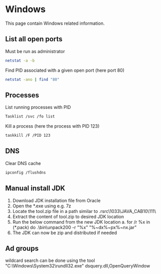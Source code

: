 # Windows
This page contain Windows related information.

## List all open ports
Must be run as administrator
```bash
netstat -a -b
```

Find PID associated with a given open port (here port 80)
```bash
netstat -ano | find "80"
```

## Processes
List running processes with PID
```bash
Tasklist /svc /fo list
```

Kill a process (here the process with PID 123)
```bash
taskkill /F /PID 123
```

## DNS
Clear DNS cache
```bash
ipconfig /flushdns
```

## Manual install JDK
1. Download JDK installation file from Oracle
2. Open the *.exe using e.g. 7z
3. Locate the tool.zip file in a path similar to \.rsrc\1033\JAVA_CAB10\111\
4. Extract the content of tool.zip to desired JDK location
5. Run the below command from the new JDK location 
    a. for /r %x in (*.pack) do .\bin\unpack200 -r "%x" "%~dx%~px%~nx.jar"
6. The JDK can now be zip and distributed if needed

## Ad groups
wildcard search can be done using the tool
"C:\Windows\System32\rundll32.exe" dsquery.dll,OpenQueryWindow
